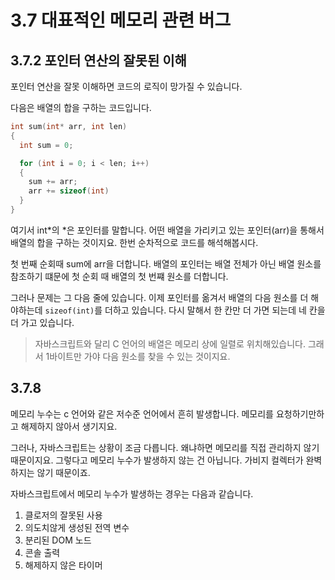 # 3.7 대표적인 메모리 관련 버그

## 3.7.2 포인터 연산의 잘못된 이해

포인터 연산을 잘못 이해하면 코드의 로직이 망가질 수 있습니다.

다음은 배열의 합을 구하는 코드입니다.

```c
int sum(int* arr, int len)
{
  int sum = 0;

  for (int i = 0; i < len; i++)
  {
    sum += arr;
    arr += sizeof(int)
  }
}
```

여기서 int*의 *은 포인터를 말합니다. 어떤 배열을 가리키고 있는 포인터(arr)을 통해서 배열의 합을 구하는 것이지요. 한번 순차적으로 코드를 해석해봅시다.

첫 번째 순회때 sum에 arr을 더합니다. 배열의 포인터는 배열 전체가 아닌 배열 원소를 참조하기 떄문에 첫 순회 때 배열의 첫 번쨰 원소를 더합니다.

그러나 문제는 그 다음 줄에 있습니다. 이제 포인터를 옮겨서 배열의 다음 원소를 더 해야하는데 `sizeof(int)`를 더하고 있습니다. 다시 말해서 한 칸만 더 가면 되는데 네 칸을 더 가고 있습니다.

> 자바스크립트와 달리 C 언어의 배열은 메모리 상에 일렬로 위치해있습니다. 그래서 1바이트만 가야 다음 원소를 찾을 수 있는 것이지요.

## 3.7.8

메모리 누수는 c 언어와 같은 저수준 언어에서 흔히 발생합니다. 메모리를 요청하기만하고 해제하지 않아서 생기지요.

그러나, 자바스크립트는 상황이 조금 다릅니다. 왜냐하면 메모리를 직접 관리하지 않기 때문이지요. 그렇다고 메모리 누수가 발생하지 않는 건 아닙니다. 가비지 컬렉터가 완벽하지는 않기 때문이죠.

자바스크립트에서 메모리 누수가 발생하는 경우는 다음과 같습니다.

1. 클로저의 잘못된 사용
2. 의도치않게 생성된 전역 변수
3. 분리된 DOM 노드
4. 콘솔 출력
5. 해제하지 않은 타이머
